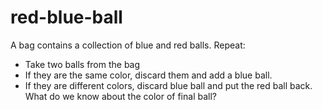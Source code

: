 # red-blue-ball

A bag contains a collection of blue and red balls. Repeat:
- Take two balls from the bag
- If they are the same color, discard them and add a blue ball.
- If they are different colors, discard blue ball and put the red ball back.
What do we know about the color of final ball?
